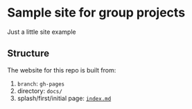 # Sample site for group projects

Just a little site example

## Structure

The website for this repo is built from:
1. `branch`: `gh-pages`
2. directory: `docs/`
3. splash/first/initial page: [`index.md`](docs/index.md)
